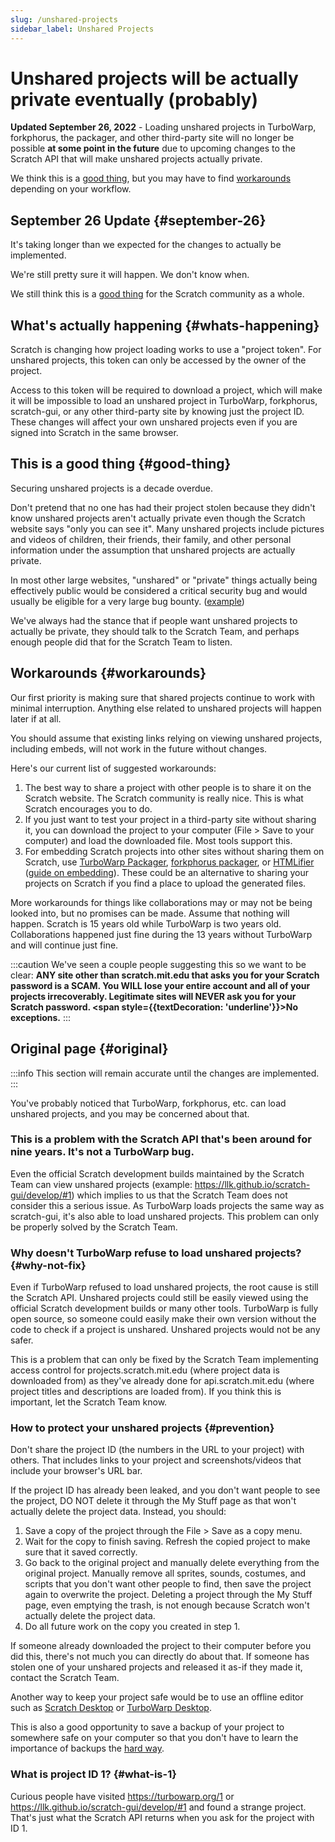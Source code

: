 ```yaml
---
slug: /unshared-projects
sidebar_label: Unshared Projects
---
```


# Unshared projects will be actually private eventually (probably)

<!-- 
  I won't link these in the public website because there will be way too much spam if we do that, but here are relevant links:
  https://github.com/LLK/scratch-gui/pull/8269
  https://github.com/LLK/scratch-www/pull/6773
-->

**Updated September 26, 2022** - Loading unshared projects in TurboWarp, forkphorus, the packager, and other third-party site will no longer be possible **at some point in the future** due to upcoming changes to the Scratch API that will make unshared projects actually private.

We think this is a [good thing](#good-thing), but you may have to find [workarounds](#workarounds) depending on your workflow.

## September 26 Update {#september-26}

<!-- https://scratch.mit.edu/discuss/topic/602417/?page=55#post-6356705 -->
<!-- https://archive.ph/O7bZN -->

It's taking longer than we expected for the changes to actually be implemented.

We're still pretty sure it will happen. We don't know when.

We still think this is a [good thing](#good-thing) for the Scratch community as a whole.

## What's actually happening {#whats-happening}

Scratch is changing how project loading works to use a "project token". For unshared projects, this token can only be accessed by the owner of the project.

Access to this token will be required to download a project, which will make it will be impossible to load an unshared project in TurboWarp, forkphorus, scratch-gui, or any other third-party site by knowing just the project ID. These changes will affect your own unshared projects even if you are signed into Scratch in the same browser.

## This is a good thing {#good-thing}

Securing unshared projects is a decade overdue.

Don't pretend that no one has had their project stolen because they didn't know unshared projects aren't actually private even though the Scratch website says "only you can see it". Many unshared projects include pictures and videos of children, their friends, their family, and other personal information under the assumption that unshared projects are actually private.

In most other large websites, "unshared" or "private" things actually being effectively public would be considered a critical security bug and would usually be eligible for a very large bug bounty. ([example](https://bugs.xdavidhu.me/google/2021/01/11/stealing-your-private-videos-one-frame-at-a-time/))

We've always had the stance that if people want unshared projects to actually be private, they should talk to the Scratch Team, and perhaps enough people did that for the Scratch Team to listen.

## Workarounds {#workarounds}

Our first priority is making sure that shared projects continue to work with minimal interruption. Anything else related to unshared projects will happen later if at all.

You should assume that existing links relying on viewing unshared projects, including embeds, will not work in the future without changes.

Here's our current list of suggested workarounds:

1. The best way to share a project with other people is to share it on the Scratch website. The Scratch community is really nice. This is what Scratch encourages you to do.
1. If you just want to test your project in a third-party site without sharing it, you can download the project to your computer (File > Save to your computer) and load the downloaded file. Most tools support this.
1. For embedding Scratch projects into other sites without sharing them on Scratch, use [TurboWarp Packager](https://packager.turbowarp.org/), [forkphorus packager](https://forkphorus.github.io/packager/), or [HTMLifier](https://sheeptester.github.io/htmlifier/) ([guide on embedding](/packager/embedding)). These could be an alternative to sharing your projects on Scratch if you find a place to upload the generated files.

More workarounds for things like collaborations may or may not be being looked into, but no promises can be made. Assume that nothing will happen. Scratch is 15 years old while TurboWarp is two years old. Collaborations happened just fine during the 13 years without TurboWarp and will continue just fine.

:::caution
We've seen a couple people suggesting this so we want to be clear: **ANY site other than scratch.mit.edu that asks you for your Scratch password is a SCAM. You WILL lose your entire account and all of your projects irrecoverably. Legitimate sites will NEVER ask you for your Scratch password. <span style={{textDecoration: 'underline'}}>No exceptions</span>.**
:::

## Original page {#original}

:::info
This section will remain accurate until the changes are implemented.
:::

You've probably noticed that TurboWarp, forkphorus, etc. can load unshared projects, and you may be concerned about that.

<!-- Reference for "nine years" is https://github.com/scratchblocks/scratchblocks/issues/1 -->
<h3>This is a problem with the Scratch API that's been around for nine years. It's not a TurboWarp bug.</h3>

Even the official Scratch development builds maintained by the Scratch Team can view unshared projects (example: https://llk.github.io/scratch-gui/develop/#1) which implies to us that the Scratch Team does not consider this a serious issue. As TurboWarp loads projects the same way as scratch-gui, it's also able to load unshared projects. This problem can only be properly solved by the Scratch Team.

### Why doesn't TurboWarp refuse to load unshared projects? {#why-not-fix}

Even if TurboWarp refused to load unshared projects, the root cause is still the Scratch API. Unshared projects could still be easily viewed using the official Scratch development builds or many other tools. TurboWarp is fully open source, so someone could easily make their own version without the code to check if a project is unshared. Unshared projects would not be any safer.

This is a problem that can only be fixed by the Scratch Team implementing access control for projects.scratch.mit.edu (where project data is downloaded from) as they've already done for api.scratch.mit.edu (where project titles and descriptions are loaded from). If you think this is important, let the Scratch Team know.

### How to protect your unshared projects {#prevention}

Don't share the project ID (the numbers in the URL to your project) with others. That includes links to your project and screenshots/videos that include your browser's URL bar.

If the project ID has already been leaked, and you don't want people to see the project, DO NOT delete it through the My Stuff page as that won't actually delete the project data. Instead, you should:

1. Save a copy of the project through the File > Save as a copy menu.
2. Wait for the copy to finish saving. Refresh the copied project to make sure that it saved correctly.
3. Go back to the original project and manually delete everything from the original project. Manually remove all sprites, sounds, costumes, and scripts that you don't want other people to find, then save the project again to overwrite the project. Deleting a project through the My Stuff page, even emptying the trash, is not enough because Scratch won't actually delete the project data.
4. Do all future work on the copy you created in step 1.

If someone already downloaded the project to their computer before you did this, there's not much you can directly do about that. If someone has stolen one of your unshared projects and released it as-if they made it, contact the Scratch Team.

Another way to keep your project safe would be to use an offline editor such as [Scratch Desktop](https://scratch.mit.edu/download) or [TurboWarp Desktop](https://desktop.turbowarp.org/).

This is also a good opportunity to save a backup of your project to somewhere safe on your computer so that you don't have to learn the importance of backups the [hard way](https://ocular.jeffalo.net/search?q=project%20disappeared&sort=relevance).

### What is project ID 1? {#what-is-1}

Curious people have visited https://turbowarp.org/1 or https://llk.github.io/scratch-gui/develop/#1 and found a strange project. That's just what the Scratch API returns when you ask for the project with ID 1.
